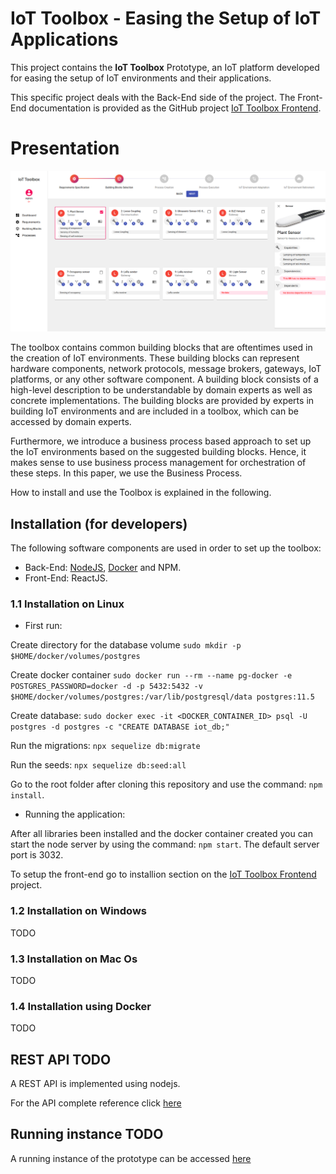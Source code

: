 # IoT Toolbox - Easing the Setup of IoT Applications

This project contains the **IoT Toolbox** Prototype, an IoT platform developed for easing the setup of IoT environments and their applications.

This specific project deals with the Back-End side of the project. The Front-End documentation is provided as the GitHub project [IoT Toolbox Frontend](https://github.com/mtfrigo/IoT-Toolbox-Frontend).

# Presentation

![TOOLBOX DASHBOARD](picture.png)

The toolbox contains common building blocks that are oftentimes used in the creation of IoT environments. These building blocks can represent hardware components, network protocols, message brokers, gateways, IoT platforms, or any other software component. A building block consists of a high-level description to be understandable by domain experts as well as concrete implementations. The building blocks are provided by experts in building IoT environments and are included in a toolbox, which can be accessed by domain experts.

Furthermore, we introduce a business process based approach to set up the IoT environments based on the suggested building blocks. Hence, it makes sense to use business process management for orchestration of these steps. In this paper, we use the Business Process.

How to install and use the Toolbox is explained in the following.

## Installation (for developers)

The following software components are used in order to set up the toolbox: 
* Back-End: [NodeJS](https://nodejs.org/en/), [Docker](https://docs.docker.com/get-docker/) and NPM.
* Front-End: ReactJS.

### 1.1 Installation on Linux

* First run:

Create directory for the database volume
`sudo mkdir -p $HOME/docker/volumes/postgres`

Create docker container
`sudo docker run --rm --name pg-docker -e POSTGRES_PASSWORD=docker -d -p 5432:5432 -v $HOME/docker/volumes/postgres:/var/lib/postgresql/data postgres:11.5`

Create database: `sudo docker exec -it <DOCKER_CONTAINER_ID> psql -U postgres -d postgres -c "CREATE DATABASE iot_db;"`

Run the migrations: `npx sequelize db:migrate`

Run the seeds: `npx sequelize db:seed:all`

Go to the root folder after cloning this repository and use the command: `npm install`.

* Running the application:


After all libraries been installed and the docker container created you can start the node server by using the command: `npm start`. The default server port is 3032. 

To setup the front-end go to installion section on the [IoT Toolbox Frontend](https://github.com/mtfrigo/IoT-Toolbox-Frontend) project.

### 1.2 Installation on Windows
TODO

### 1.3 Installation on Mac Os
TODO

### 1.4 Installation using Docker
TODO

## REST API TODO

A REST API is implemented using nodejs. 

For the API complete reference click [here](https://github.com/mtfrigo/IoT-Toolbox-Frontend)


## Running instance TODO

A running instance of the prototype can be accessed [here](https://github.com/mtfrigo/IoT-Toolbox-Frontend)
